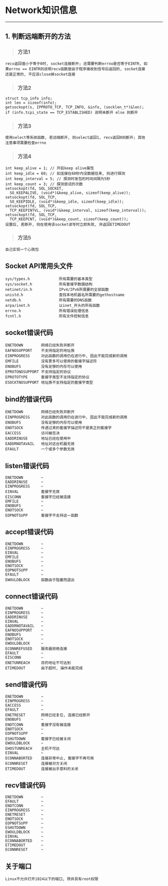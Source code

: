 # **Network知识信息** #
***


## **1. 判断远端断开的方法** ##
> ### **方法1** ###
    recv返回值小于等于0时, socket连接断开; 还需要判断errno是否等于EINTR, 如
    果errno == EINTR则说明recv函数是由于程序接收到信号后返回的, socket连接
    还是正常的, 不应该close掉socket连接
> ### **方法2** ###
    struct tcp_info info;
    int len = sizeof(info);
    getsockopt(s, IPPROTO_TCP, TCP_INFO, &info, (socklen_t*)&len);
    if (info.tcpi_state == TCP_ESTABLISHED) 说明未断开 else 则断开
> ### **方法3** ###
    使用select等系统函数, 若远端断开, 则select返回1, recv返回0则断开; 其他
    注意事项需要检查errno
> ### **方法4** ###
    int keep_alive = 1; // 开启keep alive属性
    int keep_idle = 60; // 如连接在60秒内没数据往来, 则进行探测
    int keep_interval = 5; // 探测时发包的时间间隔为5秒
    int keep_count = 3; // 探测尝试的次数
    setsockopt(fd, SOL_SOCKET, 
      SO_KEEPALIVE, (void*)&keep_alive, sizeof(keep_alive));
    setsockopt(fd, SOL_TCP, 
      SO_KEEPIDLE, (void*)&keep_idle, sizeof(keep_idle));
    setsockopt(fd, SOL_TCP, 
      TCP_KEEPINTVL, (void*)&keep_interval, sizeof(keep_interval));
    setsockopt(fd, SOL_TCP, 
      TCP_KEEPCNT, (void*)&keep_count, sizeof(keep_count));
    设置后, 若断开, 则在使用该socket读写时立即失败, 并返回ETIMEDOUT 
> ### **方法5** ###
    自己实现一个心跳包



## **Socket API常用头文件**
    sys/types.h             所有需要的基本类型
    sys/socket.h            所有套接字数据结构
    netinet/in.h            IPv4/IPv6所需要的全部函数
    unistd.h                查找本地机器名所需要的gethostname
    netdb.h                 所有需要的DNS函数
    arpa/inet.h             以inet_开头的所有函数
    errno.h                 所有错误处理信息
    fcntl.h                 所有文件控制信息


## **socket错误代码**
    ENETDOWN        网络已经失败并断开
    EAFNOSUPPORT    不支持指定的地址族
    EINPROGRESS     对此函数的调用仍在进行中, 因此不能完成新的调用
    EMFILE          没有更多可以使用的套接字描述符
    ENOBUFS         没有足够的内存可以使用
    EPROTONOSUPPORT 不支持指定的协议
    EPROTOTYPE      套接字类型不支持指定的协议
    ESOCKTNOSUPPORT 地址族不支持指定的套接字类型


## **bind的错误代码**
    ENETDOWN        网络已经失败并断开
    EINPROGRESS     对此函数的调用仍在进行中, 因此不能完成新的调用
    ENOBUFS         没有足够的内存可以使用
    ENOTSOCK        传递过来的套接字描述符不是真正的套接字
    EACCESS         访问被否决
    EADDRINUSE      地址已经在使用中
    EADDRNOTAVAIL   地址对这台机器无效
    EFAULT          一个或多个参数无效


## **listen错误代码**
    ENETDOWN        ~
    EADDRINUSE      ~
    EINPROGRESS     ~
    EINVAL          套接字无效
    EISCONN         套接字已经被连接
    EMFILE          ~
    ENOBUFS         ~
    ENOTSOCK        ~
    EOPNOTSUPP      套接字不支持这一函数


## **accept错误代码**
    ENETDOWN        ~
    EINPROGRESS     ~
    EINVAL          ~
    EMFILE          ~
    ENOBUFS         ~
    ENOTSOCK        ~
    EOPNOTSUPP      ~
    EFAULT          ~
    EWOULDBLOCK     函数由于阻塞而退出


## **connect错误代码**
    ENETDOWN        ~
    EINPROGRESS     ~
    EADDRINUSE      ~
    EINVAL          ~
    EADDRNOTAVAIL   ~
    EAFNOSUPPORT    ~
    ENOBUFS         ~
    ENOTSOCK        ~
    EWOULDBLOCK     ~
    ECONNREFUSED    服务器拒绝连接
    EFAULT          ~
    EISCONN         ~
    ENETUNREACH     目的地址不可达到
    ETIMEDOUT       由于超时, 操作未能完成


## **send错误代码**
    ENETDOWN        ~
    EINPROGRESS     ~
    EACCESS         ~
    EFAULT          ~
    ENETRESET       网络已经复位, 连接已经断开
    ENOBUFS         ~
    ENOTCONN        套接字没有被连接
    ENOTSOCK        ~
    EOPNOTSUPP      ~
    ESHUTDOWN       套接字已经被关闭
    EWOULDBLOCK     ~
    EHOSTUNREACH    主机不可达
    EINVAL          ~
    ECONNABORTED    连接异常中止, 套接字不再可用
    ECONNRESET      连接被对方关闭
    ETIMEDOUT       连接被出乎意料的关闭


## **recv错误代码**
    ENETDOWN        ~
    EFAULT          ~
    ENOTCONN        ~
    EINPROGRESS     ~
    ENETRESET       ~
    ENOTSOCK        ~
    EOPNOTSUPP      ~
    ESHUTDOWN       ~
    EWOULDBLOCK     ~
    EINVAL          ~
    ECONNABORTED    ~
    ETIMEDOUT       ~
    ECONNRESET      ~



## **关于端口**
    Linux不允许打开1024以下的端口, 除非具有root权限
